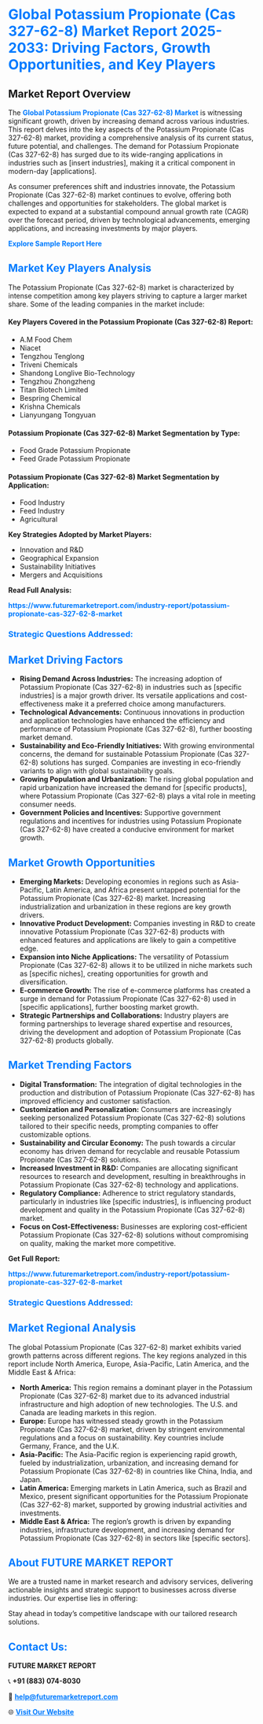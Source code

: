 <h1 style="color: #007BFF;">Global Potassium Propionate (Cas 327-62-8) Market Report 2025-2033: Driving Factors, Growth Opportunities, and Key Players</h1>

<section id="overview">
<h2>Market Report Overview</h2>
<p>The <a href="https://www.futuremarketreport.com/industry-report/potassium-propionate-cas-327-62-8-market" style="color: #007BFF; text-decoration: none;"><strong>Global Potassium Propionate (Cas 327-62-8) Market</strong></a> is witnessing significant growth, driven by increasing demand across various industries. This report delves into the key aspects of the Potassium Propionate (Cas 327-62-8) market, providing a comprehensive analysis of its current status, future potential, and challenges. The demand for Potassium Propionate (Cas 327-62-8) has surged due to its wide-ranging applications in industries such as [insert industries], making it a critical component in modern-day [applications].</p>
<p>As consumer preferences shift and industries innovate, the Potassium Propionate (Cas 327-62-8) market continues to evolve, offering both challenges and opportunities for stakeholders. The global market is expected to expand at a substantial compound annual growth rate (CAGR) over the forecast period, driven by technological advancements, emerging applications, and increasing investments by major players.</p>
</section>

<section id="overview">
<p><a href="https://www.futuremarketreport.com/request-sample/reportId=29801" style="color: #007BFF; text-decoration: none;"><strong>Explore Sample Report Here</strong></a></p>
</section>

<section id="key-players">
<h2 style="color: #007BFF;">Market Key Players Analysis</h2>
<p>The Potassium Propionate (Cas 327-62-8) market is characterized by intense competition among key players striving to capture a larger market share. Some of the leading companies in the market include:</p>
<h4>Key Players Covered in the Potassium Propionate (Cas 327-62-8) Report:</h4>
<ul><li>A.M Food Chem</li><li>Niacet</li><li>Tengzhou Tenglong</li><li>Triveni Chemicals</li><li>Shandong Longlive Bio-Technology</li><li>Tengzhou Zhongzheng</li><li>Titan Biotech Limited</li><li>Bespring Chemical</li><li>Krishna Chemicals</li><li>Lianyungang Tongyuan</li></ul>
<h4>Potassium Propionate (Cas 327-62-8) Market Segmentation by Type:</h4>
<ul><li>Food Grade Potassium Propionate</li><li>Feed Grade Potassium Propionate</li></ul>

<h4>Potassium Propionate (Cas 327-62-8) Market Segmentation by Application:</h4>
<ul><li>Food Industry</li><li>Feed Industry</li><li>Agricultural</li></ul>
<p><strong>Key Strategies Adopted by Market Players:</strong></p>
<ul>
<li>Innovation and R&D</li>
<li>Geographical Expansion</li>
<li>Sustainability Initiatives</li>
<li>Mergers and Acquisitions</li>
</ul>
</section>

<section>
<p><strong>Read Full Analysis: </strong></p><a href="https://www.futuremarketreport.com/industry-report/potassium-propionate-cas-327-62-8-market" style="color: #007BFF; text-decoration: none;"><strong>https://www.futuremarketreport.com/industry-report/potassium-propionate-cas-327-62-8-market</strong></a>
<h3 style="color: #007BFF;">Strategic Questions Addressed:</h3>
</section>

<section id="driving-factors">
<h2 style="color: #007BFF;">Market Driving Factors</h2>
<ul>
<li><strong>Rising Demand Across Industries:</strong> The increasing adoption of Potassium Propionate (Cas 327-62-8) in industries such as [specific industries] is a major growth driver. Its versatile applications and cost-effectiveness make it a preferred choice among manufacturers.</li>
<li><strong>Technological Advancements:</strong> Continuous innovations in production and application technologies have enhanced the efficiency and performance of Potassium Propionate (Cas 327-62-8), further boosting market demand.</li>
<li><strong>Sustainability and Eco-Friendly Initiatives:</strong> With growing environmental concerns, the demand for sustainable Potassium Propionate (Cas 327-62-8) solutions has surged. Companies are investing in eco-friendly variants to align with global sustainability goals.</li>
<li><strong>Growing Population and Urbanization:</strong> The rising global population and rapid urbanization have increased the demand for [specific products], where Potassium Propionate (Cas 327-62-8) plays a vital role in meeting consumer needs.</li>
<li><strong>Government Policies and Incentives:</strong> Supportive government regulations and incentives for industries using Potassium Propionate (Cas 327-62-8) have created a conducive environment for market growth.</li>
</ul>
</section>

<section id="growth-opportunities">
<h2 style="color: #007BFF;">Market Growth Opportunities</h2>
<ul>
<li><strong>Emerging Markets:</strong> Developing economies in regions such as Asia-Pacific, Latin America, and Africa present untapped potential for the Potassium Propionate (Cas 327-62-8) market. Increasing industrialization and urbanization in these regions are key growth drivers.</li>
<li><strong>Innovative Product Development:</strong> Companies investing in R&D to create innovative Potassium Propionate (Cas 327-62-8) products with enhanced features and applications are likely to gain a competitive edge.</li>
<li><strong>Expansion into Niche Applications:</strong> The versatility of Potassium Propionate (Cas 327-62-8) allows it to be utilized in niche markets such as [specific niches], creating opportunities for growth and diversification.</li>
<li><strong>E-commerce Growth:</strong> The rise of e-commerce platforms has created a surge in demand for Potassium Propionate (Cas 327-62-8) used in [specific applications], further boosting market growth.</li>
<li><strong>Strategic Partnerships and Collaborations:</strong> Industry players are forming partnerships to leverage shared expertise and resources, driving the development and adoption of Potassium Propionate (Cas 327-62-8) products globally.</li>
</ul>
</section>

<section id="trending-factors">
<h2 style="color: #007BFF;">Market Trending Factors</h2>
<ul>
<li><strong>Digital Transformation:</strong> The integration of digital technologies in the production and distribution of Potassium Propionate (Cas 327-62-8) has improved efficiency and customer satisfaction.</li>
<li><strong>Customization and Personalization:</strong> Consumers are increasingly seeking personalized Potassium Propionate (Cas 327-62-8) solutions tailored to their specific needs, prompting companies to offer customizable options.</li>
<li><strong>Sustainability and Circular Economy:</strong> The push towards a circular economy has driven demand for recyclable and reusable Potassium Propionate (Cas 327-62-8) solutions.</li>
<li><strong>Increased Investment in R&D:</strong> Companies are allocating significant resources to research and development, resulting in breakthroughs in Potassium Propionate (Cas 327-62-8) technology and applications.</li>
<li><strong>Regulatory Compliance:</strong> Adherence to strict regulatory standards, particularly in industries like [specific industries], is influencing product development and quality in the Potassium Propionate (Cas 327-62-8) market.</li>
<li><strong>Focus on Cost-Effectiveness:</strong> Businesses are exploring cost-efficient Potassium Propionate (Cas 327-62-8) solutions without compromising on quality, making the market more competitive.</li>
</ul>
</section>

<section>
<p><strong>Get Full Report: </strong></p><a href="https://www.futuremarketreport.com/industry-report/potassium-propionate-cas-327-62-8-market" style="color: #007BFF; text-decoration: none;"><strong>https://www.futuremarketreport.com/industry-report/potassium-propionate-cas-327-62-8-market</strong></a>
<h3 style="color: #007BFF;">Strategic Questions Addressed:</h3>
</section>


<section id="regional-analysis">
<h2 style="color: #007BFF;">Market Regional Analysis</h2>
<p>The global Potassium Propionate (Cas 327-62-8) market exhibits varied growth patterns across different regions. The key regions analyzed in this report include North America, Europe, Asia-Pacific, Latin America, and the Middle East & Africa:</p>
<ul>
<li><strong>North America:</strong> This region remains a dominant player in the Potassium Propionate (Cas 327-62-8) market due to its advanced industrial infrastructure and high adoption of new technologies. The U.S. and Canada are leading markets in this region.</li>
<li><strong>Europe:</strong> Europe has witnessed steady growth in the Potassium Propionate (Cas 327-62-8) market, driven by stringent environmental regulations and a focus on sustainability. Key countries include Germany, France, and the U.K.</li>
<li><strong>Asia-Pacific:</strong> The Asia-Pacific region is experiencing rapid growth, fueled by industrialization, urbanization, and increasing demand for Potassium Propionate (Cas 327-62-8) in countries like China, India, and Japan.</li>
<li><strong>Latin America:</strong> Emerging markets in Latin America, such as Brazil and Mexico, present significant opportunities for the Potassium Propionate (Cas 327-62-8) market, supported by growing industrial activities and investments.</li>
<li><strong>Middle East & Africa:</strong> The region’s growth is driven by expanding industries, infrastructure development, and increasing demand for Potassium Propionate (Cas 327-62-8) in sectors like [specific sectors].</li>
</ul>
</section>

<footer>
<h2 style="color: #007BFF;">About FUTURE MARKET REPORT</h2>
<p>We are a trusted name in market research and advisory services, delivering actionable insights and strategic support to businesses across diverse industries. Our expertise lies in offering:</p>

<p>Stay ahead in today’s competitive landscape with our tailored research solutions.</p>

<h2 style="color: #007BFF;">Contact Us:</h2>
<p><strong>FUTURE MARKET REPORT</strong></p>
<p>📞 <strong>+91 (883) 074-8030</strong></p>
<p>📧 <strong><a href="mailto:help@futuremarketreport.com" style="color: #007BFF;">help@futuremarketreport.com</a></strong></p>
<p>🌐 <strong><a href="https://www.futuremarketreport.com/" style="color: #007BFF;">Visit Our Website</a></strong></p>
</footer>